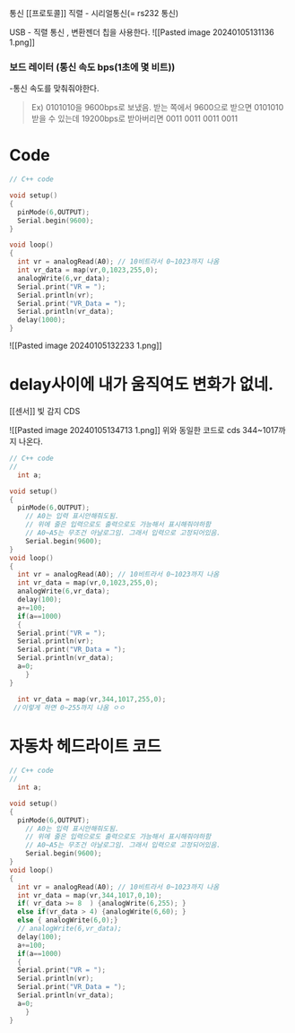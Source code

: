 통신 [[프로토콜]]
직렬 - 시리얼통신(= rs232 통신)

USB - 직렬 통신 , 변환젠더 칩을 사용한다.
![[Pasted image 20240105131136 1.png]]

### 보드 레이터 (통신 속도 bps(1초에 몇 비트))
-통신 속도를 맞춰줘야한다.

> Ex) 
0101010을 9600bps로 보냈음.
받는 쪽에서 9600으로 받으면 0101010 받을 수 있는데
19200bps로 받아버리면 0011 0011 0011 0011 
 
# Code

```cpp
// C++ code

void setup()
{
  pinMode(6,OUTPUT);
  Serial.begin(9600);  
}

void loop()
{
  int vr = analogRead(A0); // 10비트라서 0~1023까지 나옴
  int vr_data = map(vr,0,1023,255,0);
  analogWrite(6,vr_data);
  Serial.print("VR = ");
  Serial.println(vr);
  Serial.print("VR_Data = ");
  Serial.println(vr_data);
  delay(1000);
}
```
![[Pasted image 20240105132233 1.png]]
# delay사이에 내가 움직여도 변화가 없네. 


[[센서]]
빛 감지 CDS 

![[Pasted image 20240105134713 1.png]]
위와 동일한 코드로 cds
344~1017까지 나온다.

```cpp
// C++ code
//
  int a;

void setup()
{
  pinMode(6,OUTPUT);
    // A0는 입력 표시안해줘도됨. 
    // 위에 줄은 입력으로도 출력으로도 가능해서 표시해줘야하함
    // A0~A5는 무조건 아날로그임. 그래서 입력으로 고정되어있음.
    Serial.begin(9600);  
}
void loop()
{
  int vr = analogRead(A0); // 10비트라서 0~1023까지 나옴
  int vr_data = map(vr,0,1023,255,0);
  analogWrite(6,vr_data);
  delay(100);
  a+=100;
  if(a==1000)
  {
  Serial.print("VR = ");
  Serial.println(vr);
  Serial.print("VR_Data = ");
  Serial.println(vr_data);
  a=0;
	}
}
```

```cpp
  int vr_data = map(vr,344,1017,255,0);
 //이렇게 하면 0~255까지 나옴 ㅇㅇ
```


# 자동차 헤드라이트 코드

```cpp
// C++ code
//
  int a;

void setup()
{
  pinMode(6,OUTPUT);
    // A0는 입력 표시안해줘도됨. 
    // 위에 줄은 입력으로도 출력으로도 가능해서 표시해줘야하함
    // A0~A5는 무조건 아날로그임. 그래서 입력으로 고정되어있음.
    Serial.begin(9600);  
}
void loop()
{
  int vr = analogRead(A0); // 10비트라서 0~1023까지 나옴
  int vr_data = map(vr,344,1017,0,10);
  if( vr_data >= 8  ) {analogWrite(6,255); }
  else if(vr_data > 4) {analogWrite(6,60); }
  else { analogWrite(6,0);} 
  // analogWrite(6,vr_data);
  delay(100);
  a+=100;
  if(a==1000)
  {
  Serial.print("VR = ");
  Serial.println(vr);
  Serial.print("VR_Data = ");
  Serial.println(vr_data);
  a=0;
	}
}
```